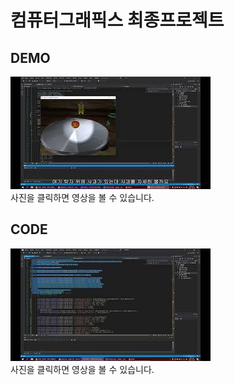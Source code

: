# 컴퓨터그래픽스 최종프로젝트
## DEMO
<a href="https://youtu.be/xkSkDwrCUZY">![DEMO](https://github.com/omizha/ssu-opengl-final/blob/main/docs/image/demo.jpg?raw=true)</a>
<br>
사진을 클릭하면 영상을 볼 수 있습니다.
## CODE
<a href="https://youtu.be/dO1Br7EXqBw">![CODE](https://github.com/omizha/ssu-opengl-final/blob/main/docs/image/code.jpg?raw=true)</a>
<br>
사진을 클릭하면 영상을 볼 수 있습니다.